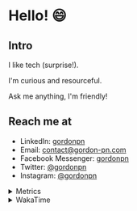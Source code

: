 # Hello! 😄

## Intro

I like tech (surprise!).

I'm curious and resourceful.

Ask me anything, I'm friendly!

## Reach me at

- LinkedIn: [gordonpn](https://www.linkedin.com/in/gordonpn/)
- Email: [contact@gordon-pn.com](mailto:contact@gordon-pn.com)
- Facebook Messenger: [gordonpn](https://www.messenger.com/t/Gordonpn)
- Twitter: [@gordonpn](https://twitter.com/Gordonpn)
- Instagram: [@gordonpn](https://www.instagram.com/gordonpn/)

<details>
  <summary>Metrics</summary>

  <img align="center" src="https://github.com/gordonpn/gordonpn/blob/master/github-metrics.svg" alt="GitHub Metrics">

</details>

<details>
  <summary>WakaTime</summary>

  <!--START_SECTION:waka-->
**I'm an Early 🐤** 

```text
🌞 Morning                187 commits         ██████░░░░░░░░░░░░░░░░░░░   23.88 % 
🌆 Daytime                305 commits         ██████████░░░░░░░░░░░░░░░   38.95 % 
🌃 Evening                253 commits         ████████░░░░░░░░░░░░░░░░░   32.31 % 
🌙 Night                  38 commits          █░░░░░░░░░░░░░░░░░░░░░░░░   04.85 % 
```
📅 **I'm Most Productive on Wednesday** 

```text
Monday                   120 commits         ████░░░░░░░░░░░░░░░░░░░░░   15.33 % 
Tuesday                  100 commits         ███░░░░░░░░░░░░░░░░░░░░░░   12.77 % 
Wednesday                147 commits         █████░░░░░░░░░░░░░░░░░░░░   18.77 % 
Thursday                 110 commits         ████░░░░░░░░░░░░░░░░░░░░░   14.05 % 
Friday                   123 commits         ████░░░░░░░░░░░░░░░░░░░░░   15.71 % 
Saturday                 85 commits          ███░░░░░░░░░░░░░░░░░░░░░░   10.86 % 
Sunday                   98 commits          ███░░░░░░░░░░░░░░░░░░░░░░   12.52 % 
```


📊 **This Week I Spent My Time On** 

```text
💬 Programming Languages: 
Java                     9 hrs 31 mins       ███████████████████░░░░░░   74.75 % 
Ruby                     50 mins             ██░░░░░░░░░░░░░░░░░░░░░░░   06.60 % 
Bash                     35 mins             █░░░░░░░░░░░░░░░░░░░░░░░░   04.67 % 
ERB                      23 mins             █░░░░░░░░░░░░░░░░░░░░░░░░   03.11 % 
XML                      20 mins             █░░░░░░░░░░░░░░░░░░░░░░░░   02.73 % 

🔥 Editors: 
IntelliJ                 11 hrs 38 mins      ███████████████████████░░   91.24 % 
VS Code                  1 hr 6 mins         ██░░░░░░░░░░░░░░░░░░░░░░░   08.76 % 
```


 Last Updated on 02/03/2023 16:27:43 UTC
<!--END_SECTION:waka-->
</details>
